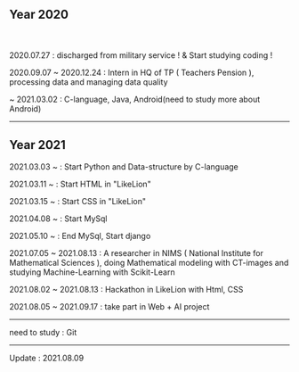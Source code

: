 ## Year 2020
<br>
<br>
2020.07.27 : discharged from military service ! & Start studying coding !

2020.09.07 ~ 2020.12.24 : Intern in HQ of TP ( Teachers Pension ), processing data and managing data quality

~ 2021.03.02 : C-language, Java, Android(need to study more about Android)

---------
## Year 2021

2021.03.03 ~ : Start Python and Data-structure by C-language

2021.03.11 ~ : Start HTML in "LikeLion"

2021.03.15 ~ : Start CSS in "LikeLion"

2021.04.08 ~ : Start MySql

2021.05.10 ~ : End MySql, Start django

2021.07.05 ~ 2021.08.13 : A researcher in NIMS ( National Institute for Mathematical Sciences ), 
                          doing Mathematical modeling with CT-images and studying Machine-Learning with Scikit-Learn

2021.08.02 ~ 2021.08.13 : Hackathon in LikeLion with Html, CSS

2021.08.05 ~ 2021.09.17 : take part in Web + AI project

---------

need to study : Git

---------
Update : 2021.08.09
